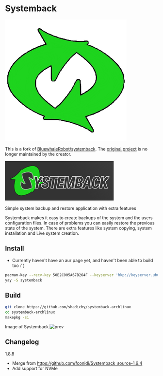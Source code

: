 # Systemback
![Systemback-logo](./systemback/logo.png)

This is a fork of [BluewhaleRobot/systemback](https://github.com/BluewhaleRobot/systemback). The [original project](https://launchpad.net/systemback) is no longer maintained by the creator.

![SB](./systemback/systemback.png)

Simple system backup and restore application with extra features

Systemback makes it easy to create backups of the system and the users configuration files. In case of problems you can easily restore the previous state of the system. There are extra features like system copying, system installation and Live system creation.

## Install

* Currently haven't have an aur page yet, and haven't been able to build too :'(

```bash
pacman-key --recv-key 50B2C005A67B264F --keyserver 'hkp://keyserver.ubuntu.com:80'
yay -S systemback
```

## Build

```bash
git clone https://github.com/shadichy/systemback-archlinux
cd systemback-archlinux
makepkg -si
```
Image of Systemback
![prev](https://www.unixmen.com/wp-content/uploads/2014/07/Systemback_010.png)


## Changelog

1.8.8

- Merge from https://github.com/fconidi/Systemback_source-1.9.4
- Add support for NVMe